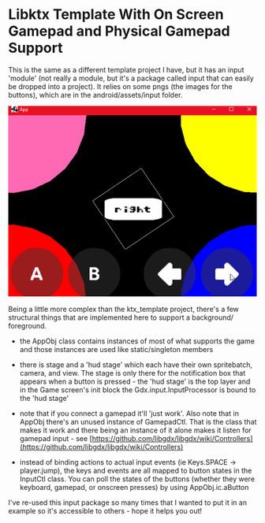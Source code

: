 # Libktx Template With On Screen Gamepad and Physical Gamepad Support

This is the same as a different template project I have, but it has an input 'module' (not really a module, but it's a 
package called input that can easily be dropped into a project). It relies on some pngs (the images for the buttons), which 
are in the android/assets/input folder.

![gampad.gif](.github/gamepad.gif?raw=true)

Being a little more complex than the ktx_template project, there's a few structural things that are implemented here to 
support a background/ foreground.

- the AppObj class contains instances of most of what supports the game and those instances are used like static/singleton 
members 

- there is stage and a 'hud stage' which each have their own spritebatch, camera, and view. The stage is only there for the 
notification box that appears when a button is pressed - the 'hud stage' is the top layer and in the Game screen's init block 
the Gdx.input.InputProcessor is bound to the 'hud stage'

- note that if you connect a gamepad it'll 'just work'. Also note that in AppObj there's an unused instance of GamepadCtl. 
That is the class that makes it work and there being an instance of it alone makes it listen for gamepad input - see 
[https://github.com/libgdx/libgdx/wiki/Controllers](https://github.com/libgdx/libgdx/wiki/Controllers)

- instead of binding actions to actual input events (ie Keys.SPACE -> player.jump), the keys and events are all mapped to 
button states in the InputCtl class. You can poll the states of the buttons (whether they were keyboard, gamepad, or onscreen 
presses) by using AppObj.ic.aButton

I've re-used this input package so many times that I wanted to put it in an example so it's accessible to others - hope it 
helps you out!
